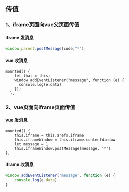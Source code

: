 ## 传值

### **1、iframe页面向vue父页面传值**

#### **iframe**	发消息

```javascript
window.parent.postMessage(code,"*");
```

#### **vue**	收消息

```vue
mounted() {
    let that = this;
    window.addEventListener("message", function (e) {
      console.log(e.data)
    });
  },
```



### **2、vue页面向iframe页面传值**

#### **vue**	发消息

```
mounted() {
    this.iframe = this.$refs.iframe
    this.iframeWindow = this.iframe.contentWindow
    let message = 1
    this.iframeWindow.postMessage(message, '*')
},
```

#### **iframe**	收消息

```javascript
window.addEventListener('message', function (e) {
	console.log(e.data)
}
```

